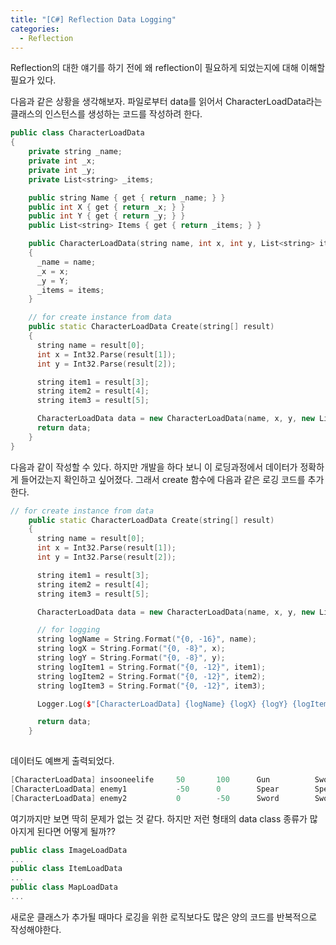 ```yaml
---
title: "[C#] Reflection Data Logging"
categories:
  - Reflection
---
```


Reflection의 대한 얘기를 하기 전에 왜 reflection이 필요하게 되었는지에 대해 이해할 필요가 있다.

다음과 같은 상황을 생각해보자.
파일로부터 data를 읽어서 CharacterLoadData라는 클래스의 인스턴스를 생성하는 코드를 작성하려 한다.

```c++
public class CharacterLoadData
{
    private string _name;
    private int _x;
    private int _y;
    private List<string> _items;

    public string Name { get { return _name; } }
    public int X { get { return _x; } }
    public int Y { get { return _y; } }
    public List<string> Items { get { return _items; } }

    public CharacterLoadData(string name, int x, int y, List<string> items)
    {
      _name = name;
      _x = x;
      _y = Y;
      _items = items;
    }

    // for create instance from data
    public static CharacterLoadData Create(string[] result)
    {
      string name = result[0];
      int x = Int32.Parse(result[1]);
      int y = Int32.Parse(result[2]);

      string item1 = result[3];
      string item2 = result[4];
      string item3 = result[5];

      CharacterLoadData data = new CharacterLoadData(name, x, y, new List<string>() { item1, item2, item3 });
      return data;
    }
}
```

다음과 같이 작성할 수 있다.
하지만 개발을 하다 보니 이 로딩과정에서 데이터가 정확하게 들어갔는지 확인하고 싶어졌다.
그래서 create 함수에 다음과 같은 로깅 코드를 추가한다.

```c++
// for create instance from data
    public static CharacterLoadData Create(string[] result)
    {
      string name = result[0];
      int x = Int32.Parse(result[1]);
      int y = Int32.Parse(result[2]);

      string item1 = result[3];
      string item2 = result[4];
      string item3 = result[5];

      CharacterLoadData data = new CharacterLoadData(name, x, y, new List<string>() { item1, item2, item3 });

      // for logging
      string logName = String.Format("{0, -16}", name);
      string logX = String.Format("{0, -8}", x);
      string logY = String.Format("{0, -8}", y);
      string logItem1 = String.Format("{0, -12}", item1);
      string logItem2 = String.Format("{0, -12}", item2);
      string logItem3 = String.Format("{0, -12}", item3);

      Logger.Log($"[CharacterLoadData] {logName} {logX} {logY} {logItem1} {logItem2} {logItem3}");

      return data;
    }
    
```

데이터도 예쁘게 출력되었다.
```c++
[CharacterLoadData] insooneelife     50       100      Gun          Sword        Spear       
[CharacterLoadData] enemy1           -50      0        Spear        Spear        Spear       
[CharacterLoadData] enemy2           0        -50      Sword        Sword        Sword 
```

여기까지만 보면 딱히 문제가 없는 것 같다.
하지만 저런 형태의 data class 종류가 많아지게 된다면 어떻게 될까??

```c++
public class ImageLoadData
...
public class ItemLoadData
...
public class MapLoadData
...

```
새로운 클래스가 추가될 때마다 로깅을 위한 로직보다도 많은 양의 코드를 반복적으로 작성해야한다.
